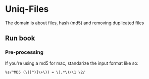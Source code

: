 # Uniq-Files

The domain is about files, hash (md5) and removing duplicated files

## Run book

### Pre-processing

If you're using a md5 for mac, standarize the input format like so:

```
%s/^MD5 (\([^)]\+\)) = \(.*\)/\1 \2/
```


